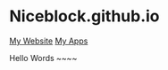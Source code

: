 # Niceblock.github.io

<a href="https://shipeigen.me">My Website</a>
<a href="https://myapps.microsoft.com">My Apps</a>


Hello Words ~~~~
